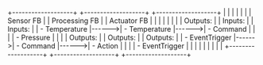 +-------------------+      +-------------------+      +-------------------+
|                   |      |                   |      |                   |
|  Sensor FB        |      |  Processing FB    |      |  Actuator FB      |
|                   |      |                   |      |                   |
|  Outputs:         |      |  Inputs:          |      |  Inputs:          |
|  - Temperature    |------>|  - Temperature    |------>|  - Command        |
|                   |      |  - Pressure       |      |                   |
|  Outputs:         |      |  Outputs:         |      |  Outputs:         |
|  - EventTrigger   |------>|  - Command        |------>|  - Action         |
|                   |      |  - EventTrigger   |      |                   |
|                   |      |                   |      |                   |
+-------------------+      +-------------------+      +-------------------+
